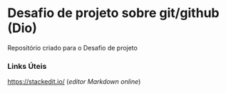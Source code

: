 # Desafio de projeto sobre git/github (Dio)
Repositório criado para o Desafio de projeto

### Links Úteis 
https://stackedit.io/ (_editor Markdown online_)


